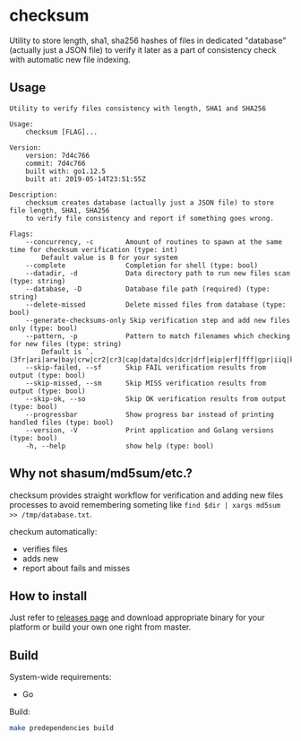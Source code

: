 checksum
========

Utility to store length, sha1, sha256 hashes of files in dedicated "database"(actually just a JSON file) to
verify it later as a part of consistency check with automatic new file indexing.

Usage
-----

```man
Utility to verify files consistency with length, SHA1 and SHA256

Usage:
    checksum [FLAG]...

Version:
    version: 7d4c766
    commit: 7d4c766
    built with: go1.12.5
    built at: 2019-05-14T23:51:55Z

Description:
    checksum creates database (actually just a JSON file) to store file length, SHA1, SHA256
    to verify file consistency and report if something goes wrong.

Flags:
    --concurrency, -c        Amount of routines to spawn at the same time for checksum verification (type: int)
        Default value is 8 for your system
    --complete               Completion for shell (type: bool)
    --datadir, -d            Data directory path to run new files scan (type: string)
    --database, -D           Database file path (required) (type: string)
    --delete-missed          Delete missed files from database (type: bool)
    --generate-checksums-only Skip verification step and add new files only (type: bool)
    --pattern, -p            Pattern to match filenames which checking for new files (type: string)
        Default is `.(3fr|ari|arw|bay|crw|cr2|cr3|cap|data|dcs|dcr|drf|eip|erf|fff|gpr|iiq|k25|kdc|mdc|mef|mos|mrw|nef|nrw|obm|orf|pef|ptx|pxn|r3d|raf|raw|rwl|rw2|rwz|sr2|srf|srw|x3f)$`
    --skip-failed, --sf      Skip FAIL verification results from output (type: bool)
    --skip-missed, --sm      Skip MISS verification results from output (type: bool)
    --skip-ok, --so          Skip OK verification results from output (type: bool)
    --progressbar            Show progress bar instead of printing handled files (type: bool)
    --version, -V            Print application and Golang versions (type: bool)
    -h, --help               show help (type: bool)
```


Why not shasum/md5sum/etc.?
---------------------------

checksum provides straight workflow for verification and adding new files processes
to avoid remembering someting like `find $dir | xargs md5sum >> /tmp/database.txt`.

checkum automatically:

* verifies files
* adds new
* report about fails and misses

How to install
--------------

Just refer to [releases page](https://github.com/teran/checksum/releases) and download appropriate binary for your platform or build your own one right from master.

Build
-----

System-wide requirements:

* Go

Build:

```bash
make predependencies build
```
